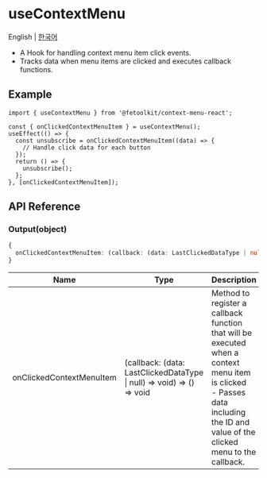 # useContextMenu

English | [한국어](../ko/hook_usecontextmenu.md)

- A Hook for handling context menu item click events.
- Tracks data when menu items are clicked and executes callback functions.

## Example

```tsx
import { useContextMenu } from '@fetoolkit/context-menu-react';

const { onClickedContextMenuItem } = useContextMenu();
useEffect(() => {
  const unsubscribe = onClickedContextMenuItem((data) => {
    // Handle click data for each button
  });
  return () => {
    unsubscribe();
  };
}, [onClickedContextMenuItem]);
```

## API Reference

### Output(object)

```typescript
{
  onClickedContextMenuItem: (callback: (data: LastClickedDataType | null) => void) => () => void
}
```

| Name                     | Type                                                                  | Description                                                                                                                                                                         |
| ------------------------ | --------------------------------------------------------------------- | ----------------------------------------------------------------------------------------------------------------------------------------------------------------------------------- |
| onClickedContextMenuItem | (callback: (data: LastClickedDataType \| null) => void) => () => void | Method to register a callback function that will be executed when a context menu item is clicked <br> - Passes data including the ID and value of the clicked menu to the callback. |
